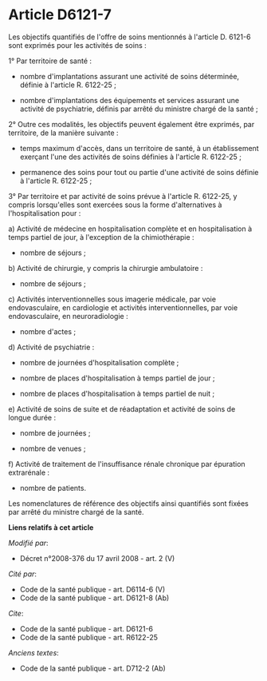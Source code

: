 # Article D6121-7

Les objectifs quantifiés de l'offre de soins mentionnés à l'article D. 6121-6 sont exprimés pour les activités de soins : 

1° Par territoire de santé :

- nombre d'implantations assurant une activité de soins déterminée, définie à l'article R. 6122-25 ;

- nombre d'implantations des équipements et services assurant une activité de psychiatrie, définis par arrêté du ministre
chargé de la santé ; 

2° Outre ces modalités, les objectifs peuvent également être exprimés, par territoire, de la manière suivante :

- temps maximum d'accès, dans un territoire de santé, à un établissement exerçant l'une des activités de soins définies à
l'article R. 6122-25 ;

- permanence des soins pour tout ou partie d'une activité de soins définie à l'article R. 6122-25 ; 

3° Par territoire et par activité de soins prévue à l'article R. 6122-25, y compris lorsqu'elles sont exercées sous la forme
d'alternatives à l'hospitalisation pour : 

a) Activité de médecine en hospitalisation complète et en hospitalisation à temps partiel de jour, à l'exception de la
chimiothérapie :

- nombre de séjours ; 

b) Activité de chirurgie, y compris la chirurgie ambulatoire :

- nombre de séjours ; 

c) Activités interventionnelles sous imagerie médicale, par voie endovasculaire, en cardiologie et activités
interventionnelles, par voie endovasculaire, en neuroradiologie :

- nombre d'actes ; 

d) Activité de psychiatrie :

- nombre de journées d'hospitalisation complète ;

- nombre de places d'hospitalisation à temps partiel de jour ;

- nombre de places d'hospitalisation à temps partiel de nuit ; 

e) Activité de soins de suite et de réadaptation et activité de soins de longue durée :

- nombre de journées ;

- nombre de venues ; 

f) Activité de traitement de l'insuffisance rénale chronique par épuration extrarénale :

- nombre de patients. 

Les nomenclatures de référence des objectifs ainsi quantifiés sont fixées par arrêté du ministre chargé de la santé.

**Liens relatifs à cet article**

_Modifié par_:

  - Décret n°2008-376 du 17 avril 2008 - art. 2 (V)

_Cité par_:

  - Code de la santé publique - art. D6114-6 (V)
  - Code de la santé publique - art. D6121-8 (Ab)

_Cite_:

  - Code de la santé publique - art. D6121-6
  - Code de la santé publique - art. R6122-25

_Anciens textes_:

  - Code de la santé publique - art. D712-2 (Ab)
